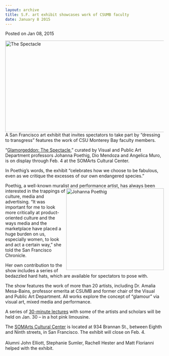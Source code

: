 ```yaml
---
layout: archive
title: S.F. art exhibit showcases work of CSUMB faculty
date: January 8 2015
---
```





<span class="date">Posted on Jan 08, 2015    </span>
<p><img alt=" The Spectacle" src="http://news.csumb.edu/sites/default/files/65/attachments/news/images/glamorgeddon-preview-image_15114494154_l.jpg" style="width:550px; height:290px; float:left">A San Francisco art
exhibit that invites spectators to take part by &#x201C;dressing to
transgress&#x201D; features the work of CSU Monterey Bay faculty
members.</img></p>
<p>&#x201C;<a href="http://www.somarts.org/glamorgeddonopens/" rel="nofollow">Glamorgeddon: The Spectacle</a>,&#x201D; curated by Visual and
Public Art Department professors Johanna Poethig, Dio Mendoza and
Angelica Muro, is on display through Feb. 4 at the SOMArts Cultural
Center.</p>
<p>In Poethig&#x2019;s words, the exhibit &#x201C;celebrates how we choose to be
fabulous, even as we critique the excesses of our own endangered
species.&#x201D;</p>
<p>Poethig, a well-known muralist and performance artist, has
always been interested in the trappings&#xA0;<img alt="Johanna Poethig" src="http://news.csumb.edu/sites/default/files/65/attachments/news/images/johanna_poethig_0.jpg" style="width:310px; height:259px; float:right">of culture, media
and advertising. &#x201C;It was important for me to look more critically
at product-oriented culture and the ways media and the marketplace
have placed a huge burden on us, especially women, to look and act
a certain way,&#x201D; she told the San Francisco Chronicle.</img></p>
<p>Her own contribution to the show includes a series of bedazzled
hard hats, which are available for spectators to pose with.</p>
<p>The show features the work of more than 20 artists, including
Dr. Amalia Mesa-Bains, professor emerita at CSUMB and former chair
of the Visual and Public Art Department. All works explore the
concept of &#x201C;glamour&#x201D; via visual art, mixed media and
performance.</p>
<p>A series of <a href="http://www.somarts.org/limolectures/" rel="nofollow">30-minute lectures</a> with some of the artists and
scholars will be held on Jan. 30 &#x2013; in a hot pink limousine.</p>
<p>The <a href="http://www.somarts.org" rel="nofollow">SOMArts
Cultural Center</a> is located at 934 Brannan St., between Eighth
and Ninth streets, in San Francisco. The exhibit will close on Feb.
4.&#xA0;<br>
<br>
Alumni John Elliott, Stephanie Sumler, Rachell Hester and Matt
Florianni helped with the exhibit.</br></br></p>





